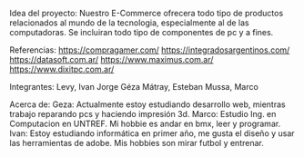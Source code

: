 Idea del proyecto:
Nuestro E-Commerce ofrecera todo tipo de productos relacionados al mundo de la tecnologia, especialmente al de las computadoras. Se incluiran todo tipo de componentes de pc y a fines.

Referencias:
https://compragamer.com/
https://integradosargentinos.com/
https://datasoft.com.ar/
https://www.maximus.com.ar/
https://www.dixitpc.com.ar/

Integrantes:
Levy, Ivan
Jorge Géza Mátray, Esteban
Mussa, Marco

Acerca de: 
Geza: Actualmente estoy estudiando desarrollo web, mientras trabajo reparando pcs y haciendo impresión 3d. 
Marco: Estudio Ing. en Computacion en UNTREF. Mi hobbie es andar en bmx, leer y programar.
Ivan: Estoy estudiando informática en primer año, me gusta el diseño y usar las herramientas de adobe. Mis hobbies son mirar futbol y entrenar. 
